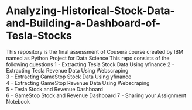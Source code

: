 # Analyzing-Historical-Stock-Data-and-Building-a-Dashboard-of-Tesla-Stocks
This repository is the final assessment of Cousera course created by IBM named as Python Project for Data Science
This repo consists of the following questions 
1 - Extracting Tesla Stock Data Using yfinance 
2 - Extracting Tesla Revenue Data Using Webscraping  
3 - Extracting GameStop Stock Data Using yfinance  
4 - Extracting GameStop Revenue Data Using Webscraping  
5 - Tesla Stock and Revenue Dashboard  
6 - GameStop Stock and Revenue Dashboard 
7 - Sharing your Assignment Notebook
